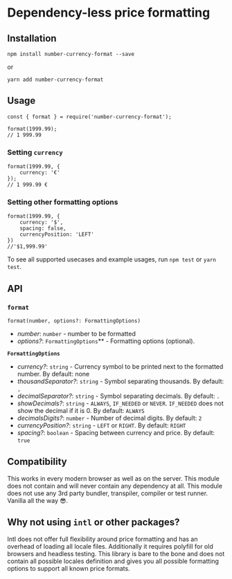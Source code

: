 # Dependency-less price formatting


## Installation

```
npm install number-currency-format --save
```

or

```
yarn add number-currency-format
```

## Usage

```
const { format } = require('number-currency-format');

format(1999.99);
// 1 999.99
```

### Setting `currency`
```
format(1999.99, {
    currency: '€'
});
// 1 999.99 €
```

### Setting other formatting options
```
format(1999.99, {
    currency: '$',
    spacing: false,
    currencyPosition: 'LEFT'
})
//'$1,999.99'
```

To see all supported usecases and example usages, run `npm test` or `yarn test`.

## API

### `format`
```
format(number, options?: FormattingOptions)
```

* *number*: `number` - number to be formatted
* *options?*: `FormattingOptions`** - Formatting options (optional).

**`FormattingOptions`**

 * *currency?*: `string` - Currency symbol to be printed next to the formatted number. By default: none
 * *thousandSeparator?*: `string` - Symbol separating thousands. By default: `,`
 * *decimalSeparator?*: `string` - Symbol separating decimals. By default: `.`
 * *showDecimals?*: `string` - `ALWAYS`, `IF_NEEDED` or `NEVER`. `IF_NEEDED` does not show the decimal if it is 0. By default: `ALWAYS`
 * *decimalsDigits?*: `number` - Number of decimal digits. By default: `2`
 * *currencyPosition?*: `string` - `LEFT` or `RIGHT`. By default: `RIGHT`
 * *spacing?*: `boolean` - Spacing between currency and price. By default: `true`
 
## Compatibility
This works in every modern browser as well as on the server. This module does not contain and will never contain any dependency at all. This module does not use any 3rd party bundler, transpiler, compiler or test runner. Vanilla all the way 😎.

## Why not using `intl` or other packages?

Intl does not offer full flexibility around price formatting and has an overhead of loading all locale files. Additionally it requires polyfill for old browsers and headless testing. This library is bare to the bone and does not contain all possible locales definition and gives you all possible formatting options to support all known price formats.